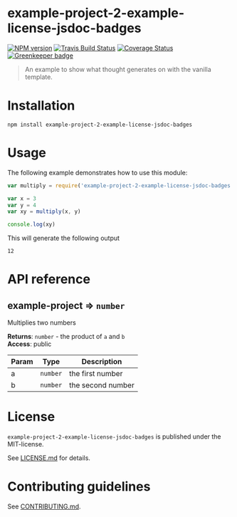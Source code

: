 # example-project-2-example-license-jsdoc-badges 

[![NPM version](https://badge.fury.io/js/example-project-2-example-license-jsdoc-badges.svg)](http://badge.fury.io/js/example-project-2-example-license-jsdoc-badges)
[![Travis Build Status](https://travis-ci.org/nknapp/thought-example.svg?branch=master)](https://travis-ci.org/nknapp/thought-example)
[![Coverage Status](https://img.shields.io/coveralls/nknapp/thought-example.svg)](https://coveralls.io/r/nknapp/thought-example)
[![Greenkeeper badge](https://badges.greenkeeper.io/nknapp/thought-example.svg)](https://greenkeeper.io/)

> An example to show what thought generates on with the vanilla template.


# Installation

```
npm install example-project-2-example-license-jsdoc-badges
```

 
# Usage

The following example demonstrates how to use this module:

```js
var multiply = require('example-project-2-example-license-jsdoc-badges')

var x = 3
var y = 4
var xy = multiply(x, y)

console.log(xy)
```

This will generate the following output

```
12
```

# API reference

<a name="module_example-project"></a>

## example-project ⇒ <code>number</code>
Multiplies two numbers

**Returns**: <code>number</code> - the product of `a` and `b`  
**Access**: public  

| Param | Type | Description |
| --- | --- | --- |
| a | <code>number</code> | the first number |
| b | <code>number</code> | the second number |




# License

`example-project-2-example-license-jsdoc-badges` is published under the MIT-license.

See [LICENSE.md](LICENSE.md) for details.


 
# Contributing guidelines

See [CONTRIBUTING.md](CONTRIBUTING.md).